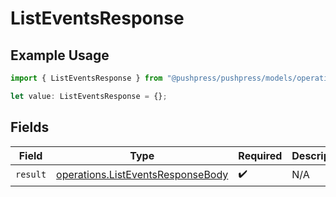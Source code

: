 # ListEventsResponse

## Example Usage

```typescript
import { ListEventsResponse } from "@pushpress/pushpress/models/operations";

let value: ListEventsResponse = {};
```

## Fields

| Field                                                                                  | Type                                                                                   | Required                                                                               | Description                                                                            |
| -------------------------------------------------------------------------------------- | -------------------------------------------------------------------------------------- | -------------------------------------------------------------------------------------- | -------------------------------------------------------------------------------------- |
| `result`                                                                               | [operations.ListEventsResponseBody](../../models/operations/listeventsresponsebody.md) | :heavy_check_mark:                                                                     | N/A                                                                                    |